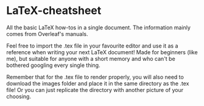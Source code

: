 # LaTeX-cheatsheet
All the basic LaTeX how-tos in a single document. The information mainly comes from Overleaf's manuals.

Feel free to import the .tex file in your favourite editor and use it as a reference when writing your next LaTeX document! Made for beginners (like me), but suitable for anyone with a short memory and who can't be bothered googling every single thing.

Remember that for the .tex file to render properly, you will also need to download the images folder and place it in the same directory as the .tex file! Or you can just replicate the directory with another picture of your choosing.
